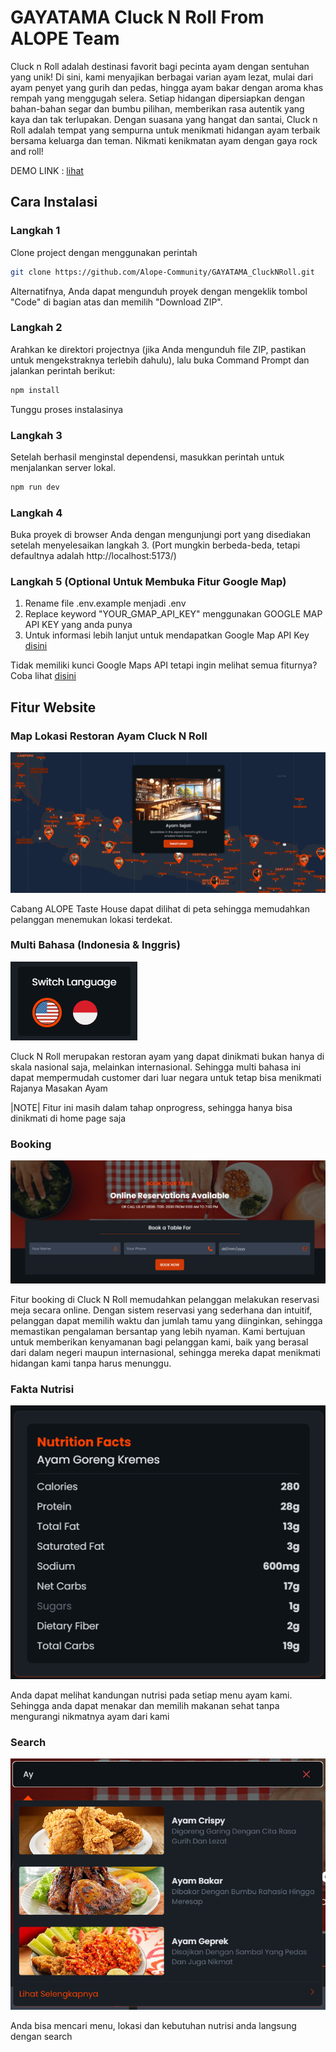 # GAYATAMA Cluck N Roll From ALOPE Team

Cluck n Roll adalah destinasi favorit bagi pecinta ayam dengan sentuhan yang unik! Di sini, kami menyajikan berbagai varian ayam lezat, mulai dari ayam penyet yang gurih dan pedas, hingga ayam bakar dengan aroma khas rempah yang menggugah selera. Setiap hidangan dipersiapkan dengan bahan-bahan segar dan bumbu pilihan, memberikan rasa autentik yang kaya dan tak terlupakan. Dengan suasana yang hangat dan santai, Cluck n Roll adalah tempat yang sempurna untuk menikmati hidangan ayam terbaik bersama keluarga dan teman. Nikmati kenikmatan ayam dengan gaya rock and roll!

DEMO LINK : [lihat](https://gayatama-cluck-n-roll.vercel.app/)

## Cara Instalasi

### Langkah 1

Clone project dengan menggunakan perintah

```bash
git clone https://github.com/Alope-Community/GAYATAMA_CluckNRoll.git
```

Alternatifnya, Anda dapat mengunduh proyek dengan mengeklik tombol "Code" di bagian atas dan memilih "Download ZIP".

### Langkah 2

Arahkan ke direktori projectnya (jika Anda mengunduh file ZIP, pastikan untuk mengekstraknya terlebih dahulu), lalu buka Command Prompt dan jalankan perintah berikut:

```bash
npm install
```

Tunggu proses instalasinya

### Langkah 3

Setelah berhasil menginstal dependensi, masukkan perintah untuk menjalankan server lokal.

```bash
npm run dev
```

### Langkah 4

Buka proyek di browser Anda dengan mengunjungi port yang disediakan setelah menyelesaikan langkah 3. (Port mungkin berbeda-beda, tetapi defaultnya adalah http://localhost:5173/)

### Langkah 5 (Optional Untuk Membuka Fitur Google Map)

1. Rename file .env.example menjadi .env
2. Replace keyword "YOUR_GMAP_API_KEY" menggunakan GOOGLE MAP API KEY yang anda punya
3. Untuk informasi lebih lanjut untuk mendapatkan Google Map API Key [disini](https://developers.google.com/maps/documentation/javascript/get-api-key)

Tidak memiliki kunci Google Maps API tetapi ingin melihat semua fiturnya? Coba lihat [disini](https://gayatama-cluck-n-roll.vercel.app/)

## Fitur Website

### Map Lokasi Restoran Ayam Cluck N Roll

![Location Map](public/features/locationMap.png)

Cabang ALOPE Taste House dapat dilihat di peta sehingga memudahkan pelanggan menemukan lokasi terdekat.

### Multi Bahasa (Indonesia & Inggris)

![Multi language](public/features/multiLanguage.png)

Cluck N Roll merupakan restoran ayam yang dapat dinikmati bukan hanya di skala nasional saja, melainkan internasional. Sehingga multi bahasa ini dapat mempermudah customer dari luar negara untuk tetap bisa menikmati Rajanya Masakan Ayam

|NOTE| Fitur ini masih dalam tahap onprogress, sehingga hanya bisa dinikmati di home page saja

### Booking

![Booking](public/features/booking.png)

Fitur booking di Cluck N Roll memudahkan pelanggan melakukan reservasi meja secara online. Dengan sistem reservasi yang sederhana dan intuitif, pelanggan dapat memilih waktu dan jumlah tamu yang diinginkan, sehingga memastikan pengalaman bersantap yang lebih nyaman. Kami bertujuan untuk memberikan kenyamanan bagi pelanggan kami, baik yang berasal dari dalam negeri maupun internasional, sehingga mereka dapat menikmati hidangan kami tanpa harus menunggu.

### Fakta Nutrisi

![Nutrision Fact](public/features/nutrisionFact.png)

Anda dapat melihat kandungan nutrisi pada setiap menu ayam kami. Sehingga anda dapat menakar dan memilih makanan sehat tanpa mengurangi nikmatnya ayam dari kami

### Search

![Search](public/features/search.png)

Anda bisa mencari menu, lokasi dan kebutuhan nutrisi anda langsung dengan search
